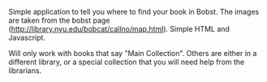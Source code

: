 Simple application to tell you where to find your book in Bobst.
The images are taken from the bobst page (http://library.nyu.edu/bobcat/callno/map.html).
Simple HTML and Javascript.

Will only work with books that say "Main Collection". Others are either in a different library, or a special collection that you will need help from the librarians.
